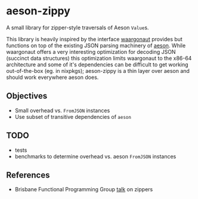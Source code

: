 # aeson-zippy

A small library for zipper-style traversals of Aeson `Value`s.

This library is heavily inspired by the interface [waargonaut](https://github.com/qfpl/waargonaut) provides but functions on top of the existing JSON parsing machinery of [aeson](https://github.com/bos/aeson). While waargonaut offers a very interesting optimization for decoding JSON (succinct data structures) this optimization limits waargonaut to the x86-64 architecture and some of it's dependencies can be difficult to get working out-of-the-box (eg. in nixpkgs); aeson-zippy is a thin layer over aeson and should work everywhere aeson does.

## Objectives

* Small overhead vs. `FromJSON` instances
* Use subset of transitive dependencies of `aeson`

## TODO

* tests
* benchmarks to determine overhead vs. aeson `FromJSON` instances

## References

* Brisbane Functional Programming Group [talk](https://www.youtube.com/watch?v=woK7ntZRwXQ) on zippers
